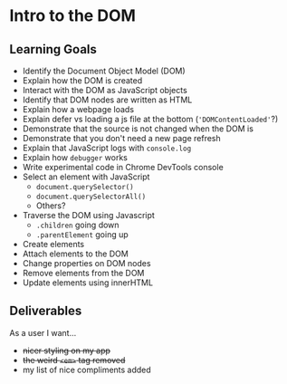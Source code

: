# Intro to the DOM

## Learning Goals
* Identify the Document Object Model (DOM)
* Explain how the DOM is created
* Interact with the DOM as JavaScript objects
* Identify that DOM nodes are written as HTML
* Explain how a webpage loads
* Explain defer vs loading a js file at the bottom (`'DOMContentLoaded'`?)
* Demonstrate that the source is not changed when the DOM is
* Demonstrate that you don't need a new page refresh
* Explain that JavaScript logs with `console.log`
* Explain how `debugger` works
* Write experimental code in Chrome DevTools console
* Select an element with JavaScript
  * `document.querySelector()`
  * `document.querySelectorAll()`
  * Others?
* Traverse the DOM using Javascript
  * `.children` going down
  * `.parentElement` going up
* Create elements
* Attach elements to the DOM
* Change properties on DOM nodes
* Remove elements from the DOM
* Update elements using innerHTML

## Deliverables
As a user I want...
* ~~nicer styling on my app~~
* ~~the weird `<em>` tag removed~~
* my list of nice compliments added
